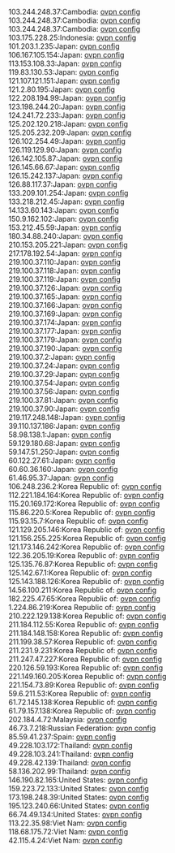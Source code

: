 103.244.248.37:Cambodia: [ovpn config](vpn/103_244_248_37.ovpn)  
103.244.248.37:Cambodia: [ovpn config](vpn/103_244_248_37.ovpn)  
103.244.248.37:Cambodia: [ovpn config](vpn/103_244_248_37.ovpn)  
103.175.228.25:Indonesia: [ovpn config](vpn/103_175_228_25.ovpn)  
101.203.1.235:Japan: [ovpn config](vpn/101_203_1_235.ovpn)  
106.167.105.154:Japan: [ovpn config](vpn/106_167_105_154.ovpn)  
113.153.108.33:Japan: [ovpn config](vpn/113_153_108_33.ovpn)  
119.83.130.53:Japan: [ovpn config](vpn/119_83_130_53.ovpn)  
121.107.121.151:Japan: [ovpn config](vpn/121_107_121_151.ovpn)  
121.2.80.195:Japan: [ovpn config](vpn/121_2_80_195.ovpn)  
122.208.194.99:Japan: [ovpn config](vpn/122_208_194_99.ovpn)  
123.198.244.20:Japan: [ovpn config](vpn/123_198_244_20.ovpn)  
124.241.72.233:Japan: [ovpn config](vpn/124_241_72_233.ovpn)  
125.202.120.218:Japan: [ovpn config](vpn/125_202_120_218.ovpn)  
125.205.232.209:Japan: [ovpn config](vpn/125_205_232_209.ovpn)  
126.102.254.49:Japan: [ovpn config](vpn/126_102_254_49.ovpn)  
126.119.129.90:Japan: [ovpn config](vpn/126_119_129_90.ovpn)  
126.142.105.87:Japan: [ovpn config](vpn/126_142_105_87.ovpn)  
126.145.66.67:Japan: [ovpn config](vpn/126_145_66_67.ovpn)  
126.15.242.137:Japan: [ovpn config](vpn/126_15_242_137.ovpn)  
126.88.117.37:Japan: [ovpn config](vpn/126_88_117_37.ovpn)  
133.209.101.254:Japan: [ovpn config](vpn/133_209_101_254.ovpn)  
133.218.212.45:Japan: [ovpn config](vpn/133_218_212_45.ovpn)  
14.133.60.143:Japan: [ovpn config](vpn/14_133_60_143.ovpn)  
150.9.162.102:Japan: [ovpn config](vpn/150_9_162_102.ovpn)  
153.212.45.59:Japan: [ovpn config](vpn/153_212_45_59.ovpn)  
180.34.88.240:Japan: [ovpn config](vpn/180_34_88_240.ovpn)  
210.153.205.221:Japan: [ovpn config](vpn/210_153_205_221.ovpn)  
217.178.192.54:Japan: [ovpn config](vpn/217_178_192_54.ovpn)  
219.100.37.110:Japan: [ovpn config](vpn/219_100_37_110.ovpn)  
219.100.37.118:Japan: [ovpn config](vpn/219_100_37_118.ovpn)  
219.100.37.119:Japan: [ovpn config](vpn/219_100_37_119.ovpn)  
219.100.37.126:Japan: [ovpn config](vpn/219_100_37_126.ovpn)  
219.100.37.165:Japan: [ovpn config](vpn/219_100_37_165.ovpn)  
219.100.37.166:Japan: [ovpn config](vpn/219_100_37_166.ovpn)  
219.100.37.169:Japan: [ovpn config](vpn/219_100_37_169.ovpn)  
219.100.37.174:Japan: [ovpn config](vpn/219_100_37_174.ovpn)  
219.100.37.177:Japan: [ovpn config](vpn/219_100_37_177.ovpn)  
219.100.37.179:Japan: [ovpn config](vpn/219_100_37_179.ovpn)  
219.100.37.190:Japan: [ovpn config](vpn/219_100_37_190.ovpn)  
219.100.37.2:Japan: [ovpn config](vpn/219_100_37_2.ovpn)  
219.100.37.24:Japan: [ovpn config](vpn/219_100_37_24.ovpn)  
219.100.37.29:Japan: [ovpn config](vpn/219_100_37_29.ovpn)  
219.100.37.54:Japan: [ovpn config](vpn/219_100_37_54.ovpn)  
219.100.37.56:Japan: [ovpn config](vpn/219_100_37_56.ovpn)  
219.100.37.81:Japan: [ovpn config](vpn/219_100_37_81.ovpn)  
219.100.37.90:Japan: [ovpn config](vpn/219_100_37_90.ovpn)  
219.117.248.148:Japan: [ovpn config](vpn/219_117_248_148.ovpn)  
39.110.137.186:Japan: [ovpn config](vpn/39_110_137_186.ovpn)  
58.98.138.1:Japan: [ovpn config](vpn/58_98_138_1.ovpn)  
59.129.180.68:Japan: [ovpn config](vpn/59_129_180_68.ovpn)  
59.147.51.250:Japan: [ovpn config](vpn/59_147_51_250.ovpn)  
60.122.27.61:Japan: [ovpn config](vpn/60_122_27_61.ovpn)  
60.60.36.160:Japan: [ovpn config](vpn/60_60_36_160.ovpn)  
61.46.95.37:Japan: [ovpn config](vpn/61_46_95_37.ovpn)  
106.248.236.2:Korea Republic of: [ovpn config](vpn/106_248_236_2.ovpn)  
112.221.184.164:Korea Republic of: [ovpn config](vpn/112_221_184_164.ovpn)  
115.20.169.172:Korea Republic of: [ovpn config](vpn/115_20_169_172.ovpn)  
115.86.220.5:Korea Republic of: [ovpn config](vpn/115_86_220_5.ovpn)  
115.93.15.7:Korea Republic of: [ovpn config](vpn/115_93_15_7.ovpn)  
121.129.205.146:Korea Republic of: [ovpn config](vpn/121_129_205_146.ovpn)  
121.156.255.225:Korea Republic of: [ovpn config](vpn/121_156_255_225.ovpn)  
121.173.146.242:Korea Republic of: [ovpn config](vpn/121_173_146_242.ovpn)  
122.36.205.19:Korea Republic of: [ovpn config](vpn/122_36_205_19.ovpn)  
125.135.76.87:Korea Republic of: [ovpn config](vpn/125_135_76_87.ovpn)  
125.142.67.1:Korea Republic of: [ovpn config](vpn/125_142_67_1.ovpn)  
125.143.188.126:Korea Republic of: [ovpn config](vpn/125_143_188_126.ovpn)  
14.56.100.211:Korea Republic of: [ovpn config](vpn/14_56_100_211.ovpn)  
182.225.47.65:Korea Republic of: [ovpn config](vpn/182_225_47_65.ovpn)  
1.224.86.219:Korea Republic of: [ovpn config](vpn/1_224_86_219.ovpn)  
210.222.129.138:Korea Republic of: [ovpn config](vpn/210_222_129_138.ovpn)  
211.184.112.55:Korea Republic of: [ovpn config](vpn/211_184_112_55.ovpn)  
211.184.148.158:Korea Republic of: [ovpn config](vpn/211_184_148_158.ovpn)  
211.199.38.57:Korea Republic of: [ovpn config](vpn/211_199_38_57.ovpn)  
211.231.9.231:Korea Republic of: [ovpn config](vpn/211_231_9_231.ovpn)  
211.247.47.227:Korea Republic of: [ovpn config](vpn/211_247_47_227.ovpn)  
220.126.59.193:Korea Republic of: [ovpn config](vpn/220_126_59_193.ovpn)  
221.149.160.205:Korea Republic of: [ovpn config](vpn/221_149_160_205.ovpn)  
221.154.73.89:Korea Republic of: [ovpn config](vpn/221_154_73_89.ovpn)  
59.6.211.53:Korea Republic of: [ovpn config](vpn/59_6_211_53.ovpn)  
61.72.145.138:Korea Republic of: [ovpn config](vpn/61_72_145_138.ovpn)  
61.79.157.138:Korea Republic of: [ovpn config](vpn/61_79_157_138.ovpn)  
202.184.4.72:Malaysia: [ovpn config](vpn/202_184_4_72.ovpn)  
46.73.7.218:Russian Federation: [ovpn config](vpn/46_73_7_218.ovpn)  
85.59.41.237:Spain: [ovpn config](vpn/85_59_41_237.ovpn)  
49.228.103.172:Thailand: [ovpn config](vpn/49_228_103_172.ovpn)  
49.228.103.241:Thailand: [ovpn config](vpn/49_228_103_241.ovpn)  
49.228.42.139:Thailand: [ovpn config](vpn/49_228_42_139.ovpn)  
58.136.202.99:Thailand: [ovpn config](vpn/58_136_202_99.ovpn)  
146.190.82.165:United States: [ovpn config](vpn/146_190_82_165.ovpn)  
159.223.72.133:United States: [ovpn config](vpn/159_223_72_133.ovpn)  
173.198.248.39:United States: [ovpn config](vpn/173_198_248_39.ovpn)  
195.123.240.66:United States: [ovpn config](vpn/195_123_240_66.ovpn)  
66.74.49.134:United States: [ovpn config](vpn/66_74_49_134.ovpn)  
113.22.35.98:Viet Nam: [ovpn config](vpn/113_22_35_98.ovpn)  
118.68.175.72:Viet Nam: [ovpn config](vpn/118_68_175_72.ovpn)  
42.115.4.24:Viet Nam: [ovpn config](vpn/42_115_4_24.ovpn)  
